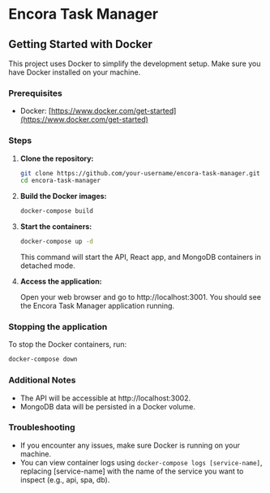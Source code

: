 # Encora Task Manager

## Getting Started with Docker

This project uses Docker to simplify the development setup. Make sure you have Docker installed on your machine.

### Prerequisites

- Docker: [https://www.docker.com/get-started](https://www.docker.com/get-started)

### Steps

1. **Clone the repository:**

   ```bash
   git clone https://github.com/your-username/encora-task-manager.git
   cd encora-task-manager
2. **Build the Docker images:**

    ```bash
    docker-compose build
3. **Start the containers:**
    ```bash
    docker-compose up -d
    ```
    This command will start the API, React app, and MongoDB containers in detached mode.
4. **Access the application:**

    Open your web browser and go to http://localhost:3001. You should see the Encora Task Manager application running.

### Stopping the application
To stop the Docker containers, run:
```bash
docker-compose down
```
### Additional Notes
- The API will be accessible at http://localhost:3002.
- MongoDB data will be persisted in a Docker volume.

### Troubleshooting
- If you encounter any issues, make sure Docker is running on your machine.
- You can view container logs using `docker-compose logs [service-name]`, replacing [service-name] with the name of the service you want to inspect (e.g., api, spa, db).